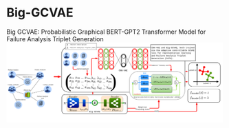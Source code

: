 # Big-GCVAE
Big GCVAE: Probabilistic Graphical BERT-GPT2 Transformer Model for Failure Analysis Triplet Generation
![Complete flow](https://github.com/FA4-0/Big-GCVAE/blob/main/complete_flow.png)
